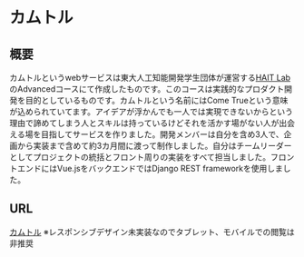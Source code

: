 # カムトル

## 概要
カムトルというwebサービスは東大人工知能開発学生団体が運営する[HAIT Lab](https://hait-lab.com/)のAdvancedコースにて作成したものです。このコースは実践的なプロダクト開発を目的としているものです。カムトルという名前にはCome Trueという意味が込められていてます。アイデアが浮かんでも一人では実現できないからという理由で諦めてしまう人とスキルは持っているけどそれを活かす場がない人が出会える場を目指してサービスを作りました。開発メンバーは自分を含め3人で、企画から実装まで含めて約3カ月間に渡って制作しました。自分はチームリーダーとしてプロジェクトの統括とフロント周りの実装をすべて担当しました。フロントエンドにはVue.jsをバックエンドではDjango REST frameworkを使用しました。

## URL
[カムトル](https://cometrue-6fd0b.web.app/ideas/new)
※レスポンシブデザイン未実装なのでタブレット、モバイルでの閲覧は非推奨
